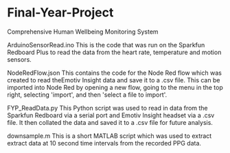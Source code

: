# Final-Year-Project
Comprehensive Human Wellbeing Monitoring System

ArduinoSensorRead.ino 
This is the code that was run on the Sparkfun Redboard Plus to read the data from the heart rate, temperature and motion sensors.

NodeRedFlow.json 
This contains the code for the Node Red flow which was created to read theEmotiv Insight data and save it to a .csv file. This can be imported into Node Red by opening a new flow, going to the menu in the top right, selecting 'import', and then 'select a file to import'. 

FYP_ReadData.py 
This Python script was used to read in data from the Sparkfun Redboard via a serial port and Emotiv Insight headset via a .csv file. It then collated the data and saved it to a .csv file for future analysis.

downsample.m 
This is a short MATLAB script which was used to extract extract data at 10 second time intervals from the recorded PPG data.
